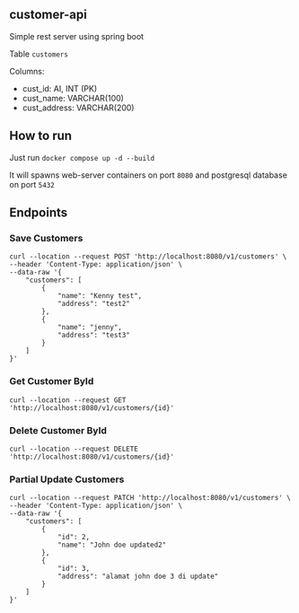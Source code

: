 ## customer-api

Simple rest server using spring boot

Table `customers`

Columns:

- cust_id: AI, INT (PK)
- cust_name: VARCHAR(100)
- cust_address: VARCHAR(200)

## How to run

Just run `docker compose up -d --build`

It will spawns web-server containers on port `8080` and postgresql database on port `5432`

## Endpoints

### Save Customers

```
curl --location --request POST 'http://localhost:8080/v1/customers' \
--header 'Content-Type: application/json' \
--data-raw '{
    "customers": [
        {
            "name": "Kenny test",
            "address": "test2"
        },
        {
            "name": "jenny",
            "address": "test3"
        }
    ]
}'
```

### Get Customer ById

```
curl --location --request GET 'http://localhost:8080/v1/customers/{id}'
```

### Delete Customer ById

```
curl --location --request DELETE 'http://localhost:8080/v1/customers/{id}'
```

### Partial Update Customers

```
curl --location --request PATCH 'http://localhost:8080/v1/customers' \
--header 'Content-Type: application/json' \
--data-raw '{
    "customers": [
        {
            "id": 2,
            "name": "John doe updated2"
        },
        {
            "id": 3,
            "address": "alamat john doe 3 di update"
        }
    ]
}'
```
